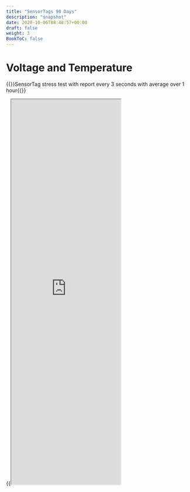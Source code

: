 ```yaml
---
title: "SensorTags 90 Days"
description: "snapshot"
date: 2020-10-06T08:48:57+00:00
draft: false
weight: 3
BookToC: false
---
```


# Voltage and Temperature
{{<hint warning>}}SensorTag stress test with report every 3 seconds with average over 1 hour{{</hint>}}

{{<iframe src="https://snapshot.raintank.io/dashboard/snapshot/76UvjnOUgr1uvTwiiFrkkzDgCAVMXQu4??orgId=2&kiosk" height=1050 >}}
